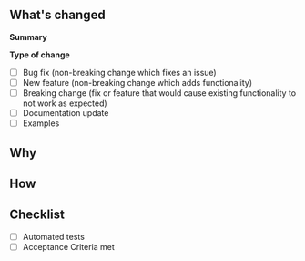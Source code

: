 ## What's changed

**Summary**

<!-- What changes are being made? Is this a change a bugfix or new functionality? -->

**Type of change**

- [ ] Bug fix (non-breaking change which fixes an issue)
- [ ] New feature (non-breaking change which adds functionality)
- [ ] Breaking change (fix or feature that would cause existing functionality to not work as expected)
- [ ] Documentation update
- [ ] Examples

## Why

<!-- Why are these changes needed? A link to the Jira issue may be sufficient -->

## How

<!-- How were these changes implemented? -->

## Checklist

<!-- Have you done all of these things?  -->
<!-- to check an item, place an "x" in the box like so: "- [x] Automated tests" -->

- [ ] Automated tests
- [ ] Acceptance Criteria met

<!-- add any additional comments -->
